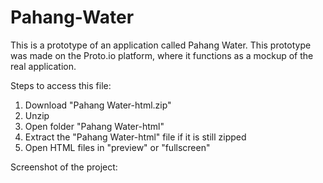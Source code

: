 # Pahang-Water
This is a prototype of an application called Pahang Water. This prototype was made on the Proto.io platform, where it functions as a mockup of the real application.

Steps to access this file:
1. Download "Pahang Water-html.zip"
2. Unzip
3. Open folder "Pahang Water-html"
4. Extract the "Pahang Water-html" file if it is still zipped
5. Open HTML files in "preview" or "fullscreen"

Screenshot of the project:

